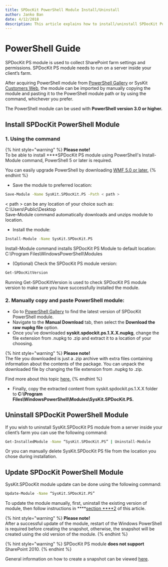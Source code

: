 ```yaml
---
title: SPDocKit PowerShell Module Install/Uninstall
author: Janko Ban
date: 4/12/2018
description: This article explains how to install/uninstall SPDocKit PowerShell Module.
---
```


# PowerShell Guide

SPDocKit PS module is used to collect SharePoint farm settings and permissions. SPDocKit PS module needs to run on a server inside your client’s farm.

After acquiring PowerShell module from [PowerShell Gallery](https://www.powershellgallery.com/packages/SysKit.SPDocKit.PS/) or SysKit [Customers Web](https://my.syskit.com), the module can be imported by manually copying the module and pasting it to the PowerShell module path or by using the command, whichever you prefer.

The PowerShell module can be used with **PowerShell version 3.0 or higher.**

## Install SPDocKit PowerShell Module

### 1. Using the  command

{% hint style="warning" %}
**Please note!**  
To be able to install ****SPDocKit PS module using PowerShell's Install-Module command, PowerShell 5 or later is required.  
  
You can easily upgrade PowerShell by downloading [WMF 5.0 or later.](https://www.microsoft.com/en-us/download/details.aspx?id=54616) 
{% endhint %}

* Save the module to preferred location:

```bash
Save-Module -Name SysKit.SPDocKit.PS -Path < path >
```

&lt; path &gt; can be any location of your choice such as: C:\Users\Public\Desktop  
Save–Module command automatically downloads and unzips module to location.

* Install the module:

```bash
Install-Module -Name SysKit.SPDocKit.PS
```

Install-Module command installs SPDocKit PS Module to default location: C:\Program Files\WindowsPowerShell\Modules

* \(Optional\) Check the SPDocKit PS module version:

```bash
Get-SPDocKitVersion
```

Running Get-SPDocKitVersion is used to check SPDocKit PS module version to make sure you have successfully installed the module.

### 2. Manually copy and paste PowerShell module:

* Go to [PowerShell Gallery](https://www.powershellgallery.com/packages/SysKit.SPDocKit.PS/) to find the latest version of SPDocKit PowerShell module.
* Navigate to the **Manual Download** tab, then select the **Download the raw nupkg file** option.
* Once you’ve downloaded **syskit.spdockit.ps.1.X.X.nupkg**, change the file extension from .nupkg to .zip and extract it to a location of your choosing.

{% hint style="warning" %}
**Please note!**  
The file you downloaded is just a .zip archive with extra files containing information about the contents of the package. You can unpack the downloaded file by changing the file extension from .nupkg to .zip.  
  
Find more about this topic [here.](https://docs.microsoft.com/en-us/powershell/gallery/how-to/working-with-packages/manual-download)
{% endhint %}

* Finally, copy the extracted content from syskit.spdockit.ps.1.X.X folder to **C:\Program Files\WindowsPowerShell\Modules\SysKit.SPDocKit.PS.**

## Uninstall SPDocKit PowerShell Module

If you wish to uninstall SysKit.SPDocKit PS module from a server inside your client’s farm you can use the following command:

```bash
Get-InstalledModule -Name “SysKit.SPDocKit.PS” | Uninstall-Module
```

Or you can manually delete SysKit.SPDocKit PS file from the location you chose during installation.

## Update SPDocKit PowerShell Module

SysKit.SPDocKit module update can be done using the following command:

```bash
Update-Module -Name “SysKit.SPDocKit.PS”
```

To update the module manually, first, uninstall the existing version of module, then follow instructions in ****[section ****2](powershell-guide.md#2-manually-copy-and-paste-powershell-module) of this article. 

{% hint style="warning" %}
**Please note!**  
After a successful update of the module, restart of the Windows PowerShell is required before creating the snapshot, otherwise, the snapshot will be created using the old version of the module.
{% endhint %}

{% hint style="warning" %}
SPDocKit PS module **does not support** SharePoint 2010.
{% endhint %}

General information on how to create a snapshot can be viewed [here](../how-to/create-snapshot.md).

